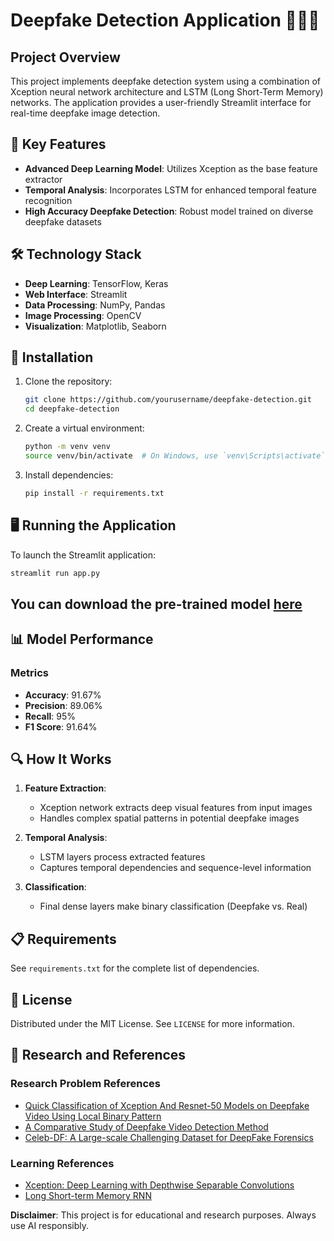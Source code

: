 # Deepfake Detection Application 🕵️‍♀️🤖

## Project Overview

This project implements deepfake detection system using a combination of Xception neural network architecture and LSTM (Long Short-Term Memory) networks. The application provides a user-friendly Streamlit interface for real-time deepfake image detection.

## 🌟 Key Features

- **Advanced Deep Learning Model**: Utilizes Xception as the base feature extractor
- **Temporal Analysis**: Incorporates LSTM for enhanced temporal feature recognition
- **High Accuracy Deepfake Detection**: Robust model trained on diverse deepfake datasets

## 🛠 Technology Stack

- **Deep Learning**: TensorFlow, Keras
- **Web Interface**: Streamlit
- **Data Processing**: NumPy, Pandas
- **Image Processing**: OpenCV
- **Visualization**: Matplotlib, Seaborn

## 🚀 Installation

1. Clone the repository:
   ```bash
   git clone https://github.com/yourusername/deepfake-detection.git
   cd deepfake-detection
   ```

2. Create a virtual environment:
   ```bash
   python -m venv venv
   source venv/bin/activate  # On Windows, use `venv\Scripts\activate`
   ```

3. Install dependencies:
   ```bash
   pip install -r requirements.txt
   ```

## 🖥 Running the Application

To launch the Streamlit application:

```bash
streamlit run app.py
```
## You can download the pre-trained model [here](https://drive.google.com/file/d/1OdUT5LcZ-5znsWfihYRV8KDqiSY8NYRC/view?usp=drive_link)

## 📊 Model Performance

### Metrics
- **Accuracy**: 91.67%
- **Precision**: 89.06%
- **Recall**: 95%
- **F1 Score**: 91.64%

## 🔍 How It Works

1. **Feature Extraction**: 
   - Xception network extracts deep visual features from input images
   - Handles complex spatial patterns in potential deepfake images

2. **Temporal Analysis**:
   - LSTM layers process extracted features
   - Captures temporal dependencies and sequence-level information

3. **Classification**:
   - Final dense layers make binary classification (Deepfake vs. Real)

## 📋 Requirements

See `requirements.txt` for the complete list of dependencies.

## 🧾 License

Distributed under the MIT License. See `LICENSE` for more information.


## 🔬 Research and References
### Research Problem References
- [Quick Classification of Xception And Resnet-50 Models on Deepfake Video Using Local Binary Pattern](https://www.researchgate.net/publication/359585137_Quick_Classification_of_Xception_And_Resnet-50_Models_on_Deepfake_Video_Using_Local_Binary_Pattern)
- [A Comparative Study of Deepfake Video Detection Method](https://informatika.stei.itb.ac.id/~rinaldi.munir/Penelitian/Makalah-ICOIACT-2020.pdf)
- [Celeb-DF: A Large-scale Challenging Dataset for DeepFake Forensics](https://arxiv.org/abs/1909.12962)
### Learning References
- [Xception: Deep Learning with Depthwise Separable Convolutions](https://arxiv.org/abs/1610.02357)
- [Long Short-term Memory RNN](https://arxiv.org/abs/2105.06756)


**Disclaimer**: This project is for educational and research purposes. Always use AI responsibly.
